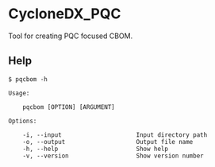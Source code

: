 # CycloneDX_PQC

Tool for creating PQC focused CBOM.


## Help
```text
$ pqcbom -h

Usage: 
    
    pqcbom [OPTION] [ARGUMENT]

Options:

    -i, --input                     Input directory path 
    -o, --output                    Output file name
    -h, --help                      Show help
    -v, --version                   Show version number

```